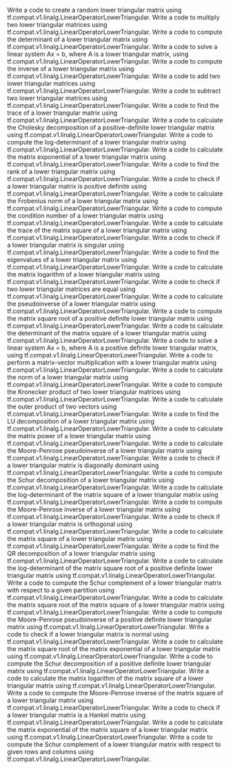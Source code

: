 Write a code to create a random lower triangular matrix using tf.compat.v1.linalg.LinearOperatorLowerTriangular.
Write a code to multiply two lower triangular matrices using tf.compat.v1.linalg.LinearOperatorLowerTriangular.
Write a code to compute the determinant of a lower triangular matrix using tf.compat.v1.linalg.LinearOperatorLowerTriangular.
Write a code to solve a linear system Ax = b, where A is a lower triangular matrix, using tf.compat.v1.linalg.LinearOperatorLowerTriangular.
Write a code to compute the inverse of a lower triangular matrix using tf.compat.v1.linalg.LinearOperatorLowerTriangular.
Write a code to add two lower triangular matrices using tf.compat.v1.linalg.LinearOperatorLowerTriangular.
Write a code to subtract two lower triangular matrices using tf.compat.v1.linalg.LinearOperatorLowerTriangular.
Write a code to find the trace of a lower triangular matrix using tf.compat.v1.linalg.LinearOperatorLowerTriangular.
Write a code to calculate the Cholesky decomposition of a positive-definite lower triangular matrix using tf.compat.v1.linalg.LinearOperatorLowerTriangular.
Write a code to compute the log-determinant of a lower triangular matrix using tf.compat.v1.linalg.LinearOperatorLowerTriangular.
Write a code to calculate the matrix exponential of a lower triangular matrix using tf.compat.v1.linalg.LinearOperatorLowerTriangular.
Write a code to find the rank of a lower triangular matrix using tf.compat.v1.linalg.LinearOperatorLowerTriangular.
Write a code to check if a lower triangular matrix is positive definite using tf.compat.v1.linalg.LinearOperatorLowerTriangular.
Write a code to calculate the Frobenius norm of a lower triangular matrix using tf.compat.v1.linalg.LinearOperatorLowerTriangular.
Write a code to compute the condition number of a lower triangular matrix using tf.compat.v1.linalg.LinearOperatorLowerTriangular.
Write a code to calculate the trace of the matrix square of a lower triangular matrix using tf.compat.v1.linalg.LinearOperatorLowerTriangular.
Write a code to check if a lower triangular matrix is singular using tf.compat.v1.linalg.LinearOperatorLowerTriangular.
Write a code to find the eigenvalues of a lower triangular matrix using tf.compat.v1.linalg.LinearOperatorLowerTriangular.
Write a code to calculate the matrix logarithm of a lower triangular matrix using tf.compat.v1.linalg.LinearOperatorLowerTriangular.
Write a code to check if two lower triangular matrices are equal using tf.compat.v1.linalg.LinearOperatorLowerTriangular.
Write a code to calculate the pseudoinverse of a lower triangular matrix using tf.compat.v1.linalg.LinearOperatorLowerTriangular.
Write a code to compute the matrix square root of a positive definite lower triangular matrix using tf.compat.v1.linalg.LinearOperatorLowerTriangular.
Write a code to calculate the determinant of the matrix square of a lower triangular matrix using tf.compat.v1.linalg.LinearOperatorLowerTriangular.
Write a code to solve a linear system Ax = b, where A is a positive definite lower triangular matrix, using tf.compat.v1.linalg.LinearOperatorLowerTriangular.
Write a code to perform a matrix-vector multiplication with a lower triangular matrix using tf.compat.v1.linalg.LinearOperatorLowerTriangular.
Write a code to calculate the norm of a lower triangular matrix using tf.compat.v1.linalg.LinearOperatorLowerTriangular.
Write a code to compute the Kronecker product of two lower triangular matrices using tf.compat.v1.linalg.LinearOperatorLowerTriangular.
Write a code to calculate the outer product of two vectors using tf.compat.v1.linalg.LinearOperatorLowerTriangular.
Write a code to find the LU decomposition of a lower triangular matrix using tf.compat.v1.linalg.LinearOperatorLowerTriangular.
Write a code to calculate the matrix power of a lower triangular matrix using tf.compat.v1.linalg.LinearOperatorLowerTriangular.
Write a code to calculate the Moore-Penrose pseudoinverse of a lower triangular matrix using tf.compat.v1.linalg.LinearOperatorLowerTriangular.
Write a code to check if a lower triangular matrix is diagonally dominant using tf.compat.v1.linalg.LinearOperatorLowerTriangular.
Write a code to compute the Schur decomposition of a lower triangular matrix using tf.compat.v1.linalg.LinearOperatorLowerTriangular.
Write a code to calculate the log-determinant of the matrix square of a lower triangular matrix using tf.compat.v1.linalg.LinearOperatorLowerTriangular.
Write a code to compute the Moore-Penrose inverse of a lower triangular matrix using tf.compat.v1.linalg.LinearOperatorLowerTriangular.
Write a code to check if a lower triangular matrix is orthogonal using tf.compat.v1.linalg.LinearOperatorLowerTriangular.
Write a code to calculate the matrix square of a lower triangular matrix using tf.compat.v1.linalg.LinearOperatorLowerTriangular.
Write a code to find the QR decomposition of a lower triangular matrix using tf.compat.v1.linalg.LinearOperatorLowerTriangular.
Write a code to calculate the log-determinant of the matrix square root of a positive definite lower triangular matrix using tf.compat.v1.linalg.LinearOperatorLowerTriangular.
Write a code to compute the Schur complement of a lower triangular matrix with respect to a given partition using tf.compat.v1.linalg.LinearOperatorLowerTriangular.
Write a code to calculate the matrix square root of the matrix square of a lower triangular matrix using tf.compat.v1.linalg.LinearOperatorLowerTriangular.
Write a code to compute the Moore-Penrose pseudoinverse of a positive definite lower triangular matrix using tf.compat.v1.linalg.LinearOperatorLowerTriangular.
Write a code to check if a lower triangular matrix is normal using tf.compat.v1.linalg.LinearOperatorLowerTriangular.
Write a code to calculate the matrix square root of the matrix exponential of a lower triangular matrix using tf.compat.v1.linalg.LinearOperatorLowerTriangular.
Write a code to compute the Schur decomposition of a positive definite lower triangular matrix using tf.compat.v1.linalg.LinearOperatorLowerTriangular.
Write a code to calculate the matrix logarithm of the matrix square of a lower triangular matrix using tf.compat.v1.linalg.LinearOperatorLowerTriangular.
Write a code to compute the Moore-Penrose inverse of the matrix square of a lower triangular matrix using tf.compat.v1.linalg.LinearOperatorLowerTriangular.
Write a code to check if a lower triangular matrix is a Hankel matrix using tf.compat.v1.linalg.LinearOperatorLowerTriangular.
Write a code to calculate the matrix exponential of the matrix square of a lower triangular matrix using tf.compat.v1.linalg.LinearOperatorLowerTriangular.
Write a code to compute the Schur complement of a lower triangular matrix with respect to given rows and columns using tf.compat.v1.linalg.LinearOperatorLowerTriangular.